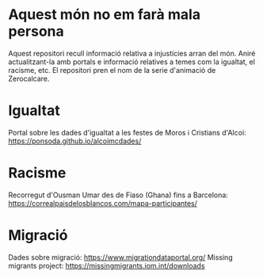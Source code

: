 # Aquest món no em farà mala persona
Aquest repositori recull informació relativa a injustícies arran del món. Aniré actualitzant-la amb portals e informació relatives a temes com la igualtat, el racisme, etc.
El repositori pren el nom de la serie d'animació de Zerocalcare.

# Igualtat

Portal sobre les dades d'igualtat a les festes de Moros i Cristians d'Alcoi: https://ponsoda.github.io/alcoimcdades/

# Racisme

Recorregut d'Ousman Umar des de Fiaso (Ghana) fins a Barcelona: https://correalpaisdelosblancos.com/mapa-participantes/

# Migració

Dades sobre migració: https://www.migrationdataportal.org/
Missing migrants project: https://missingmigrants.iom.int/downloads
